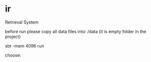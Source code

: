 # ir
Retrieval System

before run please copy all data files into: /data 
(it is empty folder in the project)

sbt -mem 4096 run

choose:
